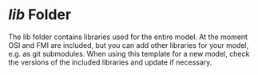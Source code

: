 # *lib* Folder

The lib folder contains libraries used for the entire model.
At the moment OSI and FMI are included, but you can add other libraries for your model, e.g. as git submodules.
When using this template for a new model, check the versions of the included libraries and update if necessary.